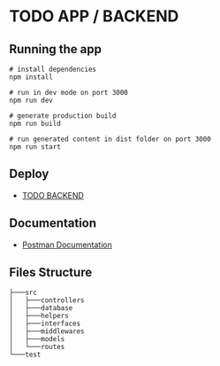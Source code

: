 # TODO APP / BACKEND

## Running the app

```
# install dependencies
npm install

# run in dev mode on port 3000
npm run dev

# generate production build
npm run build

# run generated content in dist folder on port 3000
npm run start
```

## Deploy 
- [TODO BACKEND](https://luigitemu-todo.herokuapp.com)

## Documentation
- [Postman Documentation](https://documenter.getpostman.com/view/5760019/UVsHTSuR)

## Files Structure 

``` 
├───src
│   ├───controllers
│   ├───database
│   ├───helpers
│   ├───interfaces
│   ├───middlewares
│   ├───models
│   └───routes
└───test
